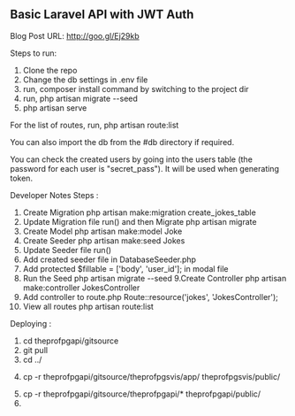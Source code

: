 ## Basic Laravel API with JWT Auth

Blog Post URL: http://goo.gl/Ej29kb

Steps to run:

1. Clone the repo
2. Change the db settings in .env file
3. run, composer install command by switching to the project dir
4. run, php artisan migrate --seed
5. php artisan serve

For the list of routes, run, 
php artisan route:list

You can also import the db from the #db directory if required.

You can check the created users by going into the users table (the password for each user is "secret_pass"). It will be used when generating token.

Developer Notes Steps : 
1. Create Migration
	php artisan make:migration create_jokes_table
2. Update Migration file run() and then Migrate
	php artisan migrate
3. Create Model
	php artisan make:model Joke
4. Create Seeder
	php artisan make:seed Jokes
5. Update Seeder file run() 
6. Add created seeder file in DatabaseSeeder.php
7. Add protected $fillable = ['body', 'user_id']; in modal file
8. Run the Seed
	php artisan migrate --seed
9.Create Controller
	php artisan make:controller JokesController
10. Add controller to route.php
	Route::resource('jokes', 'JokesController');
11. View all routes
	php artisan route:list
	
Deploying : 
1. cd theprofpgapi/gitsource
2. git pull
3. cd ../
<!-- Copy svis source to domain folder -->
4. cp -r theprofpgapi/gitsource/theprofpgsvis/app/ theprofpgsvis/public/
<!-- Copy api source to domain folder -->
5. cp -r theprofpgapi/gitsource/theprofpgapi/* theprofpgapi/public/
6. 